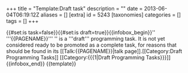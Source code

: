 +++
title = "Template:Draft task"
description = ""
date = 2013-06-04T06:19:12Z
aliases = []
[extra]
id = 5243
[taxonomies]
categories = []
tags = []
+++

<includeonly>{{#set:is task=false}}{{#set:is draft=true}}</includeonly>{{infobox_begin}}'' '''{{PAGENAME}}''' '' is a '''draft''' programming task. It is not yet considered ready to be promoted as a complete task, for reasons that should be found in its [[Talk:{{PAGENAME}}|talk page]].<includeonly>[[Category:Draft Programming Tasks]] [[Category:{{{1|Draft Programming Tasks}}}]]</includeonly>{{infobox_end}}<noinclude>
{{template}}</noinclude>
